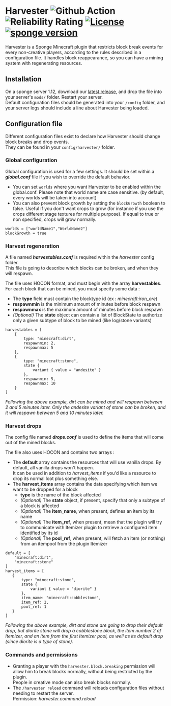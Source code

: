 # Harvester  ![Github Action](https://github.com/OnapleRPG/Harvester/actions/workflows/gradle.yml/badge.svg) ![Reliability Rating](https://sonarcloud.io/api/project_badges/measure?project=com.onaple%3AHarvester&metric=reliability_rating) [![License](https://img.shields.io/badge/License-Apache%202.0-blue.svg)](https://opensource.org/licenses/Apache-2.0) [![sponge version](https://img.shields.io/badge/sponge-7.2.0-blue.svg)](https://www.spongepowered.org/) 


Harvester is a Sponge Minecraft plugin that restricts block break events for every non-creative players, according to the rules described in a configuration file. It handles block reappearance, so you can have a mining system with regenerating resources.  

## Installation

On a sponge server 1.12, download our [latest release](https://github.com/OnapleRPG/Harvester/releases), and drop the file into your server's `mods/` folder. Restart your server.  
Default configuration files should be generated into your `/config` folder, and your server logs should include a line about Harvester being loaded.  

## Configuration file

Different configuration files exist to declare how Harvester should change block breaks and drop events.  
They can be found in your `config/harvester/` folder.  

### Global configuration

Global configuration is used for a few settings. It should be set within a __*global.conf*__ file if you wish to override the default behavior.  

- You can set `worlds` where you want Harvester to be enabled within the global.conf. Please note that world name are case sensitive. (by default, every worlds will be taken into account)  
- You can also prevent block growth by setting the `blockGrowth` boolean to false. Useful if you don't want crops to grow (for instance if you use the crops different stage textures for multiple purpose). If equal to true or non specified, crops will grow normally.  
```
worlds = ["worldName1","WorldName2"]
blockGrowth = true
``` 

### Harvest regeneration

A file named __*harvestables.conf*__ is required within the _harvester_ config folder.  
This file is going to describe which blocks can be broken, and when they will respawn.  

The file uses HOCON format, and must begin with the array __harvestables__.  
For each block that can be mined, you must specify some data :  
* The __type__ field must contain the blocktype id (ex : _minecraft:iron_ore_)
* __respawnmin__ is the minimum amount of minutes before block respawn
* __respawnmax__ is the maximum amount of minutes before block respawn
* _(Optional)_ The __state__ object can contain a list of BlockState to authorize only a given subtype of block to be mined (like log/stone variants)  
  
```
harvestables = [
    {
        type: "minecraft:dirt",
        respawnmin: 2,
        respawnmax: 5
    },
    {
        type: "minecraft:stone",
        state {
            variant { value = "andesite" }
        },
        respawnmin: 5,
        respawnmax: 10
    }
]
```
_Following the above example, dirt can be mined and will respawn between 2 and 5 minutes later.
Only the andesite variant of stone can be broken, and it will respawn between 5 and 10 minutes later._

### Harvest drops

The config file named __*drops.conf*__  is used to define the items that will come out of the mined blocks.

The file also uses HOCON and contains two arrays :  
* The __default__ array contains the resources that will use vanilla drops. By default, all vanilla drops won't happen.  
It can be used in addition to *harvest_items* if you'd like a resource to drop its normal loot plus something else.  
* The __harvest_items__ array contains the data specifying which item we want to be dropped for a block
    * __type__ is the name of the block affected
    * _(Optional)_ The __state__ object, if present, specify that only a subtype of a block is affected
    * _(Optional)_ The __item_name__, when present, defines an item by its name
    * _(Optional)_ The __item_ref__, when present, mean that the plugin will try to communicate with Itemizer plugin to 
    retrieve a configured item identified by its id
    * _(Optional)_ The __pool_ref__, when present, will fetch an item (or nothing) from an itempool from the plugin Itemizer

```
default = [
   	"minecraft:dirt",
   	"minecraft:stone"
]
harvest_items = [
   {
       type: "minecraft:stone",
       state {
           variant { value = "diorite" }
       },
       item_name: "minecraft:cobblestone",
       item_ref: 2,
       pool_ref: 1
   }
]
```
_Following the above example, dirt and stone are going to drop their default drop, but diorite stone will drop a
cobblestone block, the item number 2 of Itemizer, and an item from the first Itemizer pool, as well as its default drop (since diorite is a type of stone)._  

### Commands and permissions

* Granting a player with the `harvester.block.breaking` permission will allow him to break blocks normally, without being restricted by the plugin.  
  People in creative mode can also break blocks normally.  
* The `/harvester reload` command will reloads configuration files without needing to restart the server.  
  Permission: *harvester.command.reload*  
